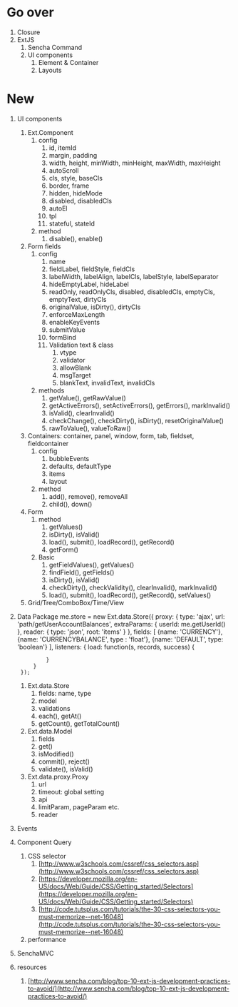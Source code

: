 # Go over
1. Closure
1. ExtJS
    1. Sencha Command
    1. UI components
        1. Element & Container
        1. Layouts
# New
1. UI components
    1. Ext.Component
        1. config
            1. id, itemId
            1. margin, padding
            1. width, height, minWidth, minHeight, maxWidth, maxHeight
            1. autoScroll
            1. cls, style, baseCls
            1. border, frame
            1. hidden, hideMode
            1. disabled, disabledCls
            1. autoEl
            1. tpl
            1. stateful, stateId
        1. method
            1. disable(), enable()
    1. Form fields
        1. config
            1. name
            1. fieldLabel, fieldStyle, fieldCls
            1. labelWidth, labelAlign, labelCls, labelStyle, labelSeparator
            1. hideEmptyLabel, hideLabel
            1. readOnly, readOnlyCls, disabled, disabledCls, emptyCls, emptyText, dirtyCls
            1. originalValue, isDirty(), dirtyCls
            1. enforceMaxLength
            1. enableKeyEvents
            1. submitValue
            1. formBind
            1. Validation text & class
                1. vtype
                1. validator
                1. allowBlank
                1. msgTarget
                1. blankText, invalidText, invalidCls
        1. methods
            1. getValue(), getRawValue()
            1. getActiveErrors(), setActiveErrors(), getErrors(), markInvalid()
            1. isValid(), clearInvalid()
            1. checkChange(), checkDirty(), isDirty(), resetOriginalValue()
            1. rawToValue(), valueToRaw()
    1. Containers: container, panel, window, form, tab, fieldset, fieldcontainer
        1. config
            1. bubbleEvents
            1. defaults, defaultType
            1. items
            1. layout
        1. method
            1. add(), remove(), removeAll
            1. child(), down()
    1. Form
        1. method
            1. getValues()
            1. isDirty(), isValid()
            1. load(), submit(), loadRecord(), getRecord()
            1. getForm()
        1. Basic
            1. getFieldValues(), getValues()
            1. findField(), getFields()
            1. isDirty(), isValid()
            1. checkDirty(), checkValidity(), clearInvalid(), markInvalid()
            1. load(), submit(), loadRecord(), getRecord(), setValues()
    1. Grid/Tree/ComboBox/Time/View
1. Data Package
        me.store = new Ext.data.Store({
			proxy: {
				type: 'ajax',
				url: 'path/getUserAccountBalances',
				extraParams: {
					userId: me.getUserId()
				},
				reader: {
					type: 'json',
					root: 'items'
				}
			},
			fields: [
				{name: 'CURRENCY'},
				{name: 'CURRENCYBALANCE', type : 'float'},
				{name: 'DEFAULT', type: 'boolean'}
			],
			listeners: {
				load: function(s, records, success) {
					
				}
			}
		});
    1. Ext.data.Store
        1. fields: name, type
        1. model
        1. validations
        1. each(), getAt()
        1. getCount(), getTotalCount()
    1. Ext.data.Model
        1. fields
        1. get()
        1. isModified()
        1. commit(), reject()
        1. validate(), isValid()
    1. Ext.data.proxy.Proxy
        1. url
        1. timeout: global setting
        1. api
        1. limitParam, pageParam etc.
        1. reader
1. Events
1. Component Query
    1. CSS selector
        1. [http://www.w3schools.com/cssref/css_selectors.asp](http://www.w3schools.com/cssref/css_selectors.asp)
        1. [https://developer.mozilla.org/en-US/docs/Web/Guide/CSS/Getting_started/Selectors](https://developer.mozilla.org/en-US/docs/Web/Guide/CSS/Getting_started/Selectors)
        1. [http://code.tutsplus.com/tutorials/the-30-css-selectors-you-must-memorize--net-16048](http://code.tutsplus.com/tutorials/the-30-css-selectors-you-must-memorize--net-16048)
    1. performance
1. SenchaMVC
1. resources
    1. [http://www.sencha.com/blog/top-10-ext-js-development-practices-to-avoid/](http://www.sencha.com/blog/top-10-ext-js-development-practices-to-avoid/)